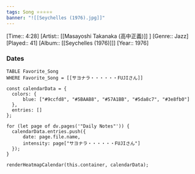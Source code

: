 ```yaml
---
tags: Song ⭐⭐⭐⭐⭐ 
banner: "![[Seychelles (1976).jpg]]"
---
```

[Time:: 4:28]
[Artist:: [[Masayoshi Takanaka (高中正義)]] ]
[Genre:: Jazz]
[Played:: 41]
[Album:: [[Seychelles (1976)]]]
[Year:: 1976]
### Dates
````dataview
TABLE Favorite_Song
WHERE Favorite_Song = [[サヨナラ・・・・・・FUJIさん]]
````

  ```dataviewjs
const calendarData = { 
	colors: { 
		blue: ["#9ccfd8", "#5BAAB8", "#57A1BB", "#5da8c7", "#3e8fb0"] 
	}, 
	entries: [] 
}; 

for (let page of dv.pages('"Daily Notes"')) { 
	calendarData.entries.push({ 
		date: page.file.name, 
		intensity: page["サヨナラ・・・・・・FUJIさん"]
	}); 
} 

renderHeatmapCalendar(this.container, calendarData);
```
